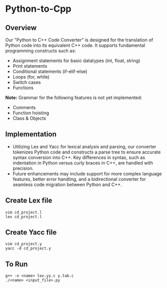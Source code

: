 # Python-to-Cpp
## Overview
Our "Python to C++ Code Converter" is designed for the translation of Python code into its equivalent C++ code. It supports fundamental programming constructs such as:

- Assignment statements for basic datatypes (int, float, string) 
- Print statements
- Conditional statements (if-elif-else)
- Loops (for, while)
- Switch cases
- Functions

**Note:** Grammar for the following features is not yet implemented:
- Comments
- Function hoisting
- Class & Objects

## Implementation

 - Utilizing Lex and Yacc for lexical analysis and parsing, our converter tokenizes Python code and constructs a parse tree to ensure accurate syntax conversion into C++. Key differences in syntax, such as indentation in Python versus curly braces in C++, are handled with precision.
 - Future enhancements may include support for more complex language features, better error handling, and a bidirectional converter for seamless code migration between Python and C++.

## Create Lex file
```
vim cd_project.l
lex cd_project.l
```
## Create Yacc file
```
vim cd_project.y
yacc -d cd_project.y
```
## To Run
```
g++ -o <name> lex.yy.c y.tab.c
./<name> <input_file>.py
```
